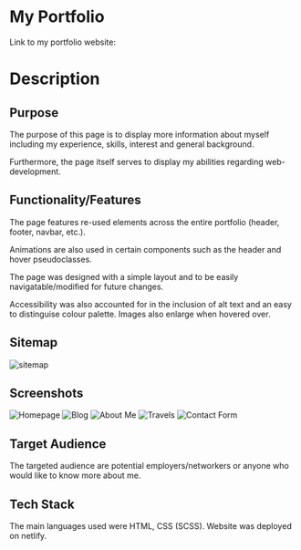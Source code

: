 # My Portfolio

Link to my portfolio website: 
# Description
## Purpose

The purpose of this page is to display more information about myself including my experience, skills, interest and general background. 

Furthermore, the page itself serves to display my abilities regarding web-development.

## Functionality/Features

The page features re-used elements across the entire portfolio (header, footer, navbar, etc.).

Animations are also used in certain components such as the header and hover pseudoclasses.

The page was designed with a simple layout and to be easily navigatable/modified for future changes.

Accessibility was also accounted for in the inclusion of alt text and an easy to distinguise colour palette. Images also enlarge when hovered over.

## Sitemap
![sitemap](./docs/Images/sitemap.png)

## Screenshots
![Homepage](./docs/Images/home.png)
![Blog](./docs/Images/blog.png)
![About Me](./docs/Images/aboutme.png)
![Travels](./docs/Images/travels.png)
![Contact Form](./docs/Images/contact.png)
## Target Audience
The targeted audience are potential employers/networkers or anyone who would like to know more about me.

## Tech Stack
The main languages used were HTML, CSS (SCSS). Website was deployed on netlify.